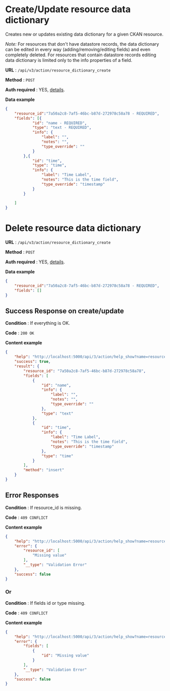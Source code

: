 # Create/Update resource data dictionary

Creates new or updates existing data dictionary for a given CKAN resource.

*Note:* For resources that don't have datastore records, the data dictionary can be edited in every way (adding/removing/editing fields) and even completely deleted.
For resources that contain datastore records editing data dictionary is limited only to the info properties of a field.

**URL** : `/api/v3/action/resource_dictionary_create`

**Method** : `POST`

**Auth required** : YES, [details](https://docs.ckan.org/en/2.9/api/#authentication-and-api-tokens).


**Data example**

```json
{
    "resource_id":"7a50a2c8-7af5-46bc-b87d-272978c58a78 - REQUIRED",
    "fields": [{
            "id": "name - REQUIRED",
            "type": "text - REQUIRED",
            "info": {
                "label": "",
                "notes": "",
                "type_override": ""
            }
        },{
            "id": "time",
            "type": "time",
            "info": {
                "label": "Time Label",
                "notes": "This is the time field",
                "type_override": "timestamp"
            }
        }
        
    ]
}
```

# Delete resource data dictionary

**URL** : `/api/v3/action/resource_dictionary_create`

**Method** : `POST`

**Auth required** : YES, [details](https://docs.ckan.org/en/2.9/api/#authentication-and-api-tokens).

**Data example**

```json
{
    "resource_id":"7a50a2c8-7af5-46bc-b87d-272978c58a78 - REQUIRED",
    "fields": []
}
```

## Success Response on create/update

**Condition** : If everything is OK.

**Code** : `200 OK`

**Content example**

```json
{
    "help": "http://localhost:5000/api/3/action/help_show?name=resource_dictionary_create",
    "success": true,
    "result": {
        "resource_id": "7a50a2c8-7af5-46bc-b87d-272978c58a78",
        "fields": [
            {
                "id": "name",
                "info": {
                    "label": "",
                    "notes": "",
                    "type_override": ""
                },
                "type": "text"
            },
            {
                "id": "time",
                "info": {
                    "label": "Time Label",
                    "notes": "This is the time field",
                    "type_override": "timestamp"
                },
                "type": "time"
            }
        ],
        "method": "insert"
    }
}
```

## Error Responses

**Condition** : If resource_id is missing.

**Code** : `409 CONFLICT`

**Content example**

```json
{
    "help": "http://localhost:5000/api/3/action/help_show?name=resource_dictionary_create",
    "error": {
        "resource_id": [
            "Missing value"
        ],
        "__type": "Validation Error"
    },
    "success": false
}
```

### Or

**Condition** : If fields id or type missing.

**Code** : `409 CONFLICT`

**Content example**

```json
{
    "help": "http://localhost:5000/api/3/action/help_show?name=resource_dictionary_create",
    "error": {
        "fields": [
            {
                "id": "Missing value"
            }
        ],
        "__type": "Validation Error"
    },
    "success": false
}
```

